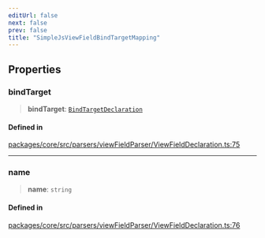 ```yaml
---
editUrl: false
next: false
prev: false
title: "SimpleJsViewFieldBindTargetMapping"
---
```


## Properties

### bindTarget

> **bindTarget**: [`BindTargetDeclaration`](/obsidian-meta-bind-plugin-docs/api/interfaces/bindtargetdeclaration/)

#### Defined in

[packages/core/src/parsers/viewFieldParser/ViewFieldDeclaration.ts:75](https://github.com/mProjectsCode/obsidian-meta-bind-plugin/blob/46993a4bea44fea6720d8d001cc5324f264501f1/packages/core/src/parsers/viewFieldParser/ViewFieldDeclaration.ts#L75)

***

### name

> **name**: `string`

#### Defined in

[packages/core/src/parsers/viewFieldParser/ViewFieldDeclaration.ts:76](https://github.com/mProjectsCode/obsidian-meta-bind-plugin/blob/46993a4bea44fea6720d8d001cc5324f264501f1/packages/core/src/parsers/viewFieldParser/ViewFieldDeclaration.ts#L76)
